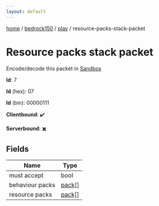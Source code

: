 ```yaml
---
layout: default
---
```


[home](/)  /  [bedrock150](/protocol/bedrock150)  /  [play](/protocol/bedrock150/play)  /  resource-packs-stack-packet

# Resource packs stack packet

Encode/decode this packet in [Sandbox](../../../sandbox/bedrock150#play.resource_packs_stack_packet)

**Id**: 7

**Id** (hex): 07

**Id** (bin): 00000111

**Clientbound**: ✔️

**Serverbound**: ✖️

## Fields

Name | Type
---|---
must accept | bool
behaviour packs | [pack](/protocol/bedrock150/types/pack)[]
resource packs | [pack](/protocol/bedrock150/types/pack)[]
